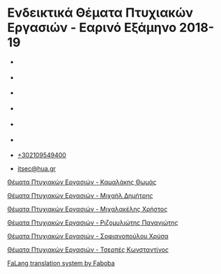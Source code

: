Ενδεικτικά Θέματα Πτυχιακών Εργασιών - Εαρινό Εξάμηνο 2018-19
===============  

*   [](https://www.facebook.com/ditharokopio)
*   [](https://www.youtube.com/channel/UCEHkYirpXF1nSLxDCrfDZ4A)
*   [](https://www.linkedin.com/company/77699385)
*   [](https://www.instagram.com/dithua)

*   [](https://dit.hua.gr/index.php/el/studies/undergraduate-studies?view=article&id=1899:ep261-proegmena-themata-leitourgikon-systematon&catid=93:dit-undergraduate-courses-5)
*   [](https://dit.hua.gr/index.php/en/studies/undergraduate-studies?view=article&id=1899:ep261-advanced-topics-in-operating-systems&catid=93:dit-undergraduate-courses-5)

*   [+302109549400](tel:+302109549400)
*   [itsec@hua.gr](mailto:itsec@hua.gr)

[Θέματα Πτυχιακών Εργασιών - Καμαλάκης Θωμάς](https://dit.hua.gr/images/kamalakis.pdf)

[Θέματα Πτυχιακών Εργασιών - Μιχαήλ Δημήτρης](https://dit.hua.gr/images/michail.pdf)

[Θέματα Πτυχιακών Εργασιών - Μιχαλακέλης Χρήστος](https://dit.hua.gr/images/michalakelis.pdf)

[Θέματα Πτυχιακών Εργασιών - Ριζομυλιώτης Παναγιώτης](https://dit.hua.gr/images/rizomiliotis.pdf)

[Θέματα Πτυχιακών Εργασιών - Σοφιανοπούλου Χρύσα](https://dit.hua.gr/images/sofianopoulou.pdf)

[Θέματα Πτυχιακών Εργασιών - Τσερπές Κωνσταντίνος](https://dit.hua.gr/images/tserpes.pdf)

[FaLang translation system by Faboba](http://www.faboba.com/ "Faboba : Création de composantJoomla")

[](https://dit.hua.gr/index.php/el/studies/undergraduate-studies?view=article&id=1466:2018-19&catid=45:-#)